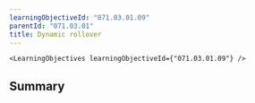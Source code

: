 ```yaml
---
learningObjectiveId: "071.03.01.09"
parentId: "071.03.01"
title: Dynamic rollover
---
```


```tsx eval
<LearningObjectives learningObjectiveId={"071.03.01.09"} />
```

## Summary
